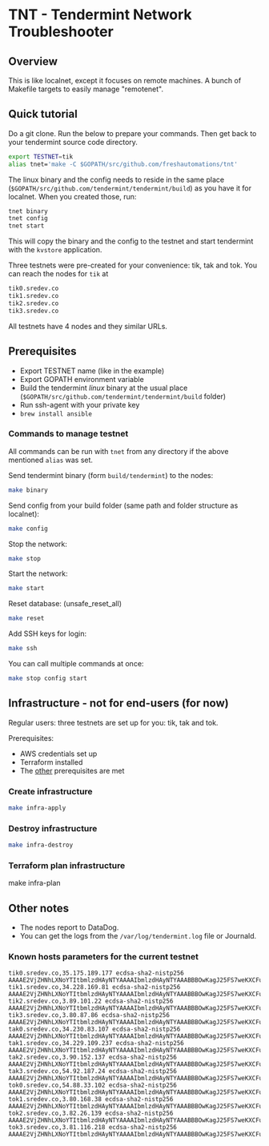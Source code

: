 # TNT - Tendermint Network Troubleshooter

## Overview
This is like localnet, except it focuses on remote machines.
A bunch of Makefile targets to easily manage "remotenet".

## Quick tutorial

Do a git clone. Run the below to prepare your commands. Then get back to your tendermint source code directory.
```bash
export TESTNET=tik
alias tnet='make -C $GOPATH/src/github.com/freshautomations/tnt'
```

The linux binary and the config needs to reside in the same place (`$GOPATH/src/github.com/tendermint/tendermint/build`) as you have it for localnet. When you created those, run:
```bash
tnet binary
tnet config
tnet start
```
This will copy the binary and the config to the testnet and start tendermint with the `kvstore` application.

Three testnets were pre-created for your convenience: tik, tak and tok. You can reach the nodes for `tik` at
```bash
tik0.sredev.co
tik1.sredev.co
tik2.sredev.co
tik3.sredev.co
```

All testnets have 4 nodes and they similar URLs.

## Prerequisites

- Export TESTNET name (like in the example)
- Export GOPATH environment variable
- Build the tendermint _linux_ binary at the usual place (`$GOPATH/src/github.com/tendermint/tendermint/build` folder)
- Run ssh-agent with your private key
- `brew install ansible`

### Commands to manage testnet

All commands can be run with `tnet` from any directory if the above mentioned `alias` was set.

Send tendermint binary (form `build/tendermint`) to the nodes:
```bash
make binary
```

Send config from your build folder (same path and folder structure as localnet):
```bash
make config
```

Stop the network:
```bash
make stop
```

Start the network:
```bash
make start
```

Reset database: (unsafe_reset_all)
```bash
make reset
```

Add SSH keys for login:
```bash
make ssh
```

You can call multiple commands at once:
```bash
make stop config start
```

## Infrastructure - not for end-users (for now)
Regular users: three testnets are set up for you: tik, tak and tok.

Prerequisites:
- AWS credentials set up
- Terraform installed
- The [other](#Prerequisites) prerequisites are met

### Create infrastructure

```bash
make infra-apply
```

### Destroy infrastructure

```bash
make infra-destroy
```

### Terraform plan infrastructure
make infra-plan

## Other notes
- The nodes report to DataDog.
- You can get the logs from the `/var/log/tendermint.log` file or Journald.

### Known hosts parameters for the current testnet

```
tik0.sredev.co,35.175.189.177 ecdsa-sha2-nistp256 AAAAE2VjZHNhLXNoYTItbmlzdHAyNTYAAAAIbmlzdHAyNTYAAABBBOwKagJ25FS7weKXCFuvuEQc6mmghZEi4W312KRg5GWIXmTzWr9/aXbmt/3ui65NHnxBpgDNJY4UtPoEB1sgYTo=
tik1.sredev.co,34.228.169.81 ecdsa-sha2-nistp256 AAAAE2VjZHNhLXNoYTItbmlzdHAyNTYAAAAIbmlzdHAyNTYAAABBBOwKagJ25FS7weKXCFuvuEQc6mmghZEi4W312KRg5GWIXmTzWr9/aXbmt/3ui65NHnxBpgDNJY4UtPoEB1sgYTo=
tik2.sredev.co,3.89.101.22 ecdsa-sha2-nistp256 AAAAE2VjZHNhLXNoYTItbmlzdHAyNTYAAAAIbmlzdHAyNTYAAABBBOwKagJ25FS7weKXCFuvuEQc6mmghZEi4W312KRg5GWIXmTzWr9/aXbmt/3ui65NHnxBpgDNJY4UtPoEB1sgYTo=
tik3.sredev.co,3.80.87.86 ecdsa-sha2-nistp256 AAAAE2VjZHNhLXNoYTItbmlzdHAyNTYAAAAIbmlzdHAyNTYAAABBBOwKagJ25FS7weKXCFuvuEQc6mmghZEi4W312KRg5GWIXmTzWr9/aXbmt/3ui65NHnxBpgDNJY4UtPoEB1sgYTo=
tak0.sredev.co,34.230.83.107 ecdsa-sha2-nistp256 AAAAE2VjZHNhLXNoYTItbmlzdHAyNTYAAAAIbmlzdHAyNTYAAABBBOwKagJ25FS7weKXCFuvuEQc6mmghZEi4W312KRg5GWIXmTzWr9/aXbmt/3ui65NHnxBpgDNJY4UtPoEB1sgYTo=
tak1.sredev.co,34.229.109.237 ecdsa-sha2-nistp256 AAAAE2VjZHNhLXNoYTItbmlzdHAyNTYAAAAIbmlzdHAyNTYAAABBBOwKagJ25FS7weKXCFuvuEQc6mmghZEi4W312KRg5GWIXmTzWr9/aXbmt/3ui65NHnxBpgDNJY4UtPoEB1sgYTo=
tak2.sredev.co,3.90.152.137 ecdsa-sha2-nistp256 AAAAE2VjZHNhLXNoYTItbmlzdHAyNTYAAAAIbmlzdHAyNTYAAABBBOwKagJ25FS7weKXCFuvuEQc6mmghZEi4W312KRg5GWIXmTzWr9/aXbmt/3ui65NHnxBpgDNJY4UtPoEB1sgYTo=
tak3.sredev.co,54.92.187.24 ecdsa-sha2-nistp256 AAAAE2VjZHNhLXNoYTItbmlzdHAyNTYAAAAIbmlzdHAyNTYAAABBBOwKagJ25FS7weKXCFuvuEQc6mmghZEi4W312KRg5GWIXmTzWr9/aXbmt/3ui65NHnxBpgDNJY4UtPoEB1sgYTo=
tok0.sredev.co,54.88.33.102 ecdsa-sha2-nistp256 AAAAE2VjZHNhLXNoYTItbmlzdHAyNTYAAAAIbmlzdHAyNTYAAABBBOwKagJ25FS7weKXCFuvuEQc6mmghZEi4W312KRg5GWIXmTzWr9/aXbmt/3ui65NHnxBpgDNJY4UtPoEB1sgYTo=
tok1.sredev.co,3.80.168.38 ecdsa-sha2-nistp256 AAAAE2VjZHNhLXNoYTItbmlzdHAyNTYAAAAIbmlzdHAyNTYAAABBBOwKagJ25FS7weKXCFuvuEQc6mmghZEi4W312KRg5GWIXmTzWr9/aXbmt/3ui65NHnxBpgDNJY4UtPoEB1sgYTo=
tok2.sredev.co,3.82.26.139 ecdsa-sha2-nistp256 AAAAE2VjZHNhLXNoYTItbmlzdHAyNTYAAAAIbmlzdHAyNTYAAABBBOwKagJ25FS7weKXCFuvuEQc6mmghZEi4W312KRg5GWIXmTzWr9/aXbmt/3ui65NHnxBpgDNJY4UtPoEB1sgYTo=
tok3.sredev.co,3.81.116.218 ecdsa-sha2-nistp256 AAAAE2VjZHNhLXNoYTItbmlzdHAyNTYAAAAIbmlzdHAyNTYAAABBBOwKagJ25FS7weKXCFuvuEQc6mmghZEi4W312KRg5GWIXmTzWr9/aXbmt/3ui65NHnxBpgDNJY4UtPoEB1sgYTo=
```